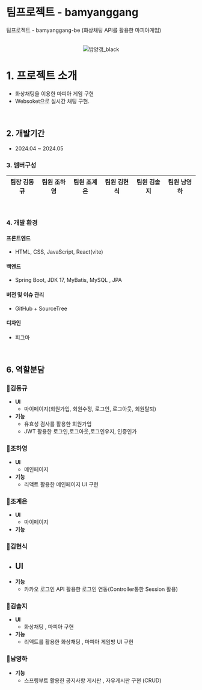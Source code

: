 # 팀프로젝트 - bamyanggang
팀프로젝트 - bamyanggang-be (화상채팅 API를 활용한 마피아게임)

<br>
<div align="center">
  <img src="https://github.com/bamyanggang-project/bamyanggang-BE/blob/main/assets/151708233/742e773e-2a98-44e6-9d78-0528f8ebf3f3.png" alt="밤양갱_black">
</div>

# 1. 프로젝트 소개
- 화상채팅을 이용한 마피아 게임 구현
- Websoket으로 실시간 채팅 구현.
<br>

## 2. 개발기간 
* 2024.04 ~ 2024.05

### 3. 멤버구성

<div align="center">

| **팀장 김동규** | **팀원 조하영** | **팀원 조계은** | **팀원 김현식** | **팀원 김솔지** |  **팀원 남영하** | 
| :------: |  :------: | :------: | :------: | :------: | :------: |

</div>
<br>


### 4. 개발 환경

#### 프론트엔드
- HTML, CSS, JavaScript, React(vite)
#### 백엔드
- Spring Boot, JDK 17, MyBatis, MySQL , JPA
#### 버전 및 이슈 관리
- GitHub + SourceTree
#### 디자인
- 피그마
<br>


## 6. 역할분담 

###  🍊김동규

- **UI**
  -  마이페이지(회원가입, 회원수정, 로그인, 로그아웃, 회원탈퇴)
- **기능**
  - 유효성 검사를 활용한 회원가입
  - JWT 활용한 로그인,로그아웃,로그인유지, 인증인가

###  🍊조하영

- **UI**
  - 메인페이지
- **기능**
  - 리액트 활용한 메인페이지 UI 구현

###  🍊조계은

- **UI**
  - 마이페이지
- **기능**
  
###  🍊김현식

- **UI**
  - 
- **기능**
  - 카카오 로그인 API 활용한 로그인 연동(Controller통한 Session 활용)

###  🍊김솔지

- **UI**
  - 화상채팅 , 마피아 구현
- **기능**
  - 리액트를 활용한 화상채팅 , 마피아 게임방 UI 구현
    
###  🍊남영하

- **기능**
  - 스프링부트 활용한 공지사항 게시판 , 자유게시판 구현 (CRUD)

